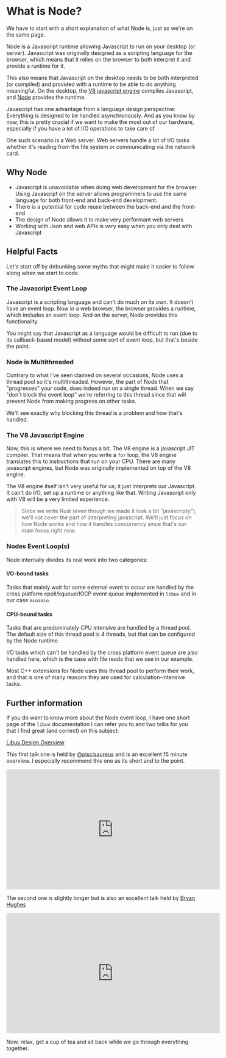 # What is Node?

We have to start with a short explanation of what Node is, just so we're on the same page.

Node is a Javascript runtime allowing Javascript to run on your desktop (or server). Javascript was originally designed as a scripting language for the browser, which means that it relies on the browser to both interpret it and provide a runtime for it. 

This also means that Javascript on the desktop needs to be both interpreted (or compiled) and provided with a runtime to be able to do anything meaningful. On the desktop, the [V8 javascript engine](https://en.wikipedia.org/wiki/V8_JavaScript_engine) compiles Javascript, and [Node](https://en.wikipedia.org/wiki/Node.js) provides the runtime.

Javascript has one advantage from a language design perspective: Everything is designed to be handled asynchronously. And as you know by now, this is pretty crucial if we want to make the most out of our hardware, especially if you have a lot of I/O operations to take care of.

One such scenario is a Web server. Web servers handle a lot of I/O tasks whether it's reading from the file system or communicating via the network card.

## Why Node

- Javascript is unavoidable when doing web development for the browser. Using Javascript on the server allows programmers to use the same language for both front-end and back-end development.
- There is a potential for code reuse between the back-end and the front-end
- The design of Node allows it to make very performant web servers
- Working with Json and web APIs is very easy when you only deal with Javascript

## Helpful Facts

Let's start off by debunking some myths that might make it easier to follow along when we start to code.

### The Javascript Event Loop

Javascript is a scripting language and can't do much on its own. It doesn't have an event loop. Now in a web browser, the browser provides a runtime, which includes an event loop. And on the server, Node provides this functionality. 

You might say that Javascript as a language would be difficult to run (due to its callback-based model) without some sort of event loop, but that's beside the point.

### Node is Multithreaded

Contrary to what I've seen claimed on several occasions, Node uses a thread pool so it's multithreaded. However, the part of Node that "progresses" your code, does indeed run on a single thread. When we say "don't block the event loop" we're referring to this thread since that will prevent Node from making progress on other tasks.

We'll see exactly why blocking this thread is a problem and how that's handled.

### The V8 Javascript Engine

Now, this is where we need to focus a bit. The V8 engine is a javascript JIT compiler. That means that when you write a `for` loop, the V8 engine translates this to instructions that run on your CPU. There are many javascript engines, but Node was originally implemented on top of the V8 engine.

The V8 engine itself isn't very useful for us; it just interprets our Javascript. It can't do I/O, set up a runtime or anything like that. Writing Javascript only with V8 will be a very limited experience.

> Since we write Rust (even though we made it look a bit "javascripty"), we'll not cover the part of interpreting javascript. We'll just focus on how Node works and how it handles concurrency since that's our main focus right now.

### Nodes Event Loop(s)

Node internally divides its real work into two categories:

#### I/O-bound tasks

Tasks that mainly wait for some external event to occur are handled by the cross platform epoll/kqueue/IOCP event queue implemented in `libuv` and in our case `minimio`.

#### CPU-bound tasks

Tasks that are predominately CPU intensive are handled by a thread pool. The default size of this thread pool is 4 threads, but that can be configured by the Node runtime.

I/O tasks which can't be handled by the cross platform event queue are also handled here, which is the case with file reads that we use in our example.

Most C++ extensions for Node uses this thread pool to perform their work, and that is one of many reasons they are used for calculation-intensive tasks.

## Further information

If you do want to know more about the Node event loop, I have one short page of the `libuv` documentation I can
refer you to and two talks for you that I find great (and correct) on this subject:

[Libuv Design Overview](http://docs.libuv.org/en/v1.x/design.html#design-overview)

This first talk one is held by [@piscisaureus](https://github.com/piscisaureus) and is an excellent 15 minute overview. I especially recommend this one as its short and to the point.
<iframe width="560" height="315" src="https://www.youtube.com/embed/PNa9OMajw9w" frameborder="0" allow="accelerometer; autoplay; encrypted-media; gyroscope; picture-in-picture" allowfullscreen></iframe>


The second one is slightly longer but is also an excellent talk held by [Bryan Hughes](https://github.com/nebrius)
<iframe width="560" height="315" src="https://www.youtube.com/embed/zphcsoSJMvM" frameborder="0" allow="accelerometer; autoplay; encrypted-media; gyroscope; picture-in-picture" allowfullscreen></iframe>


Now, relax, get a cup of tea and sit back while we go through everything together.

